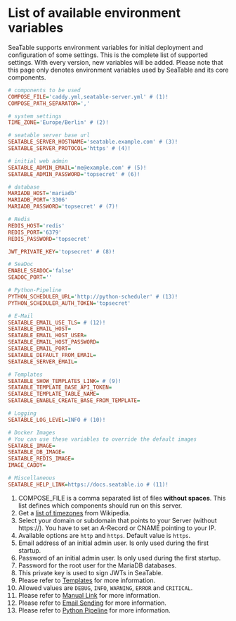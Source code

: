# List of available environment variables

SeaTable supports environment variables for initial deployment and configuration of some settings. This is the complete list of supported settings. With every version, new variables will be added.
Please note that this page only denotes environment variables used by SeaTable and its core components.

```ini
# components to be used
COMPOSE_FILE='caddy.yml,seatable-server.yml' # (1)!
COMPOSE_PATH_SEPARATOR=','

# system settings
TIME_ZONE='Europe/Berlin' # (2)!

# seatable server base url
SEATABLE_SERVER_HOSTNAME='seatable.example.com' # (3)!
SEATABLE_SERVER_PROTOCOL='https' # (4)!

# initial web admin
SEATABLE_ADMIN_EMAIL='me@example.com' # (5)!
SEATABLE_ADMIN_PASSWORD='topsecret' # (6)!

# database
MARIADB_HOST='mariadb'
MARIADB_PORT='3306'
MARIADB_PASSWORD='topsecret' # (7)!

# Redis
REDIS_HOST='redis'
REDIS_PORT='6379'
REDIS_PASSWORD='topsecret'

JWT_PRIVATE_KEY='topsecret' # (8)!

# SeaDoc
ENABLE_SEADOC='false'
SEADOC_PORT=''

# Python-Pipeline
PYTHON_SCHEDULER_URL='http://python-scheduler' # (13)!
PYTHON_SCHEDULER_AUTH_TOKEN='topsecret'

# E-Mail
SEATABLE_EMAIL_USE_TLS= # (12)!
SEATABLE_EMAIL_HOST=
SEATABLE_EMAIL_HOST_USER=
SEATABLE_EMAIL_HOST_PASSWORD=
SEATABLE_EMAIL_PORT=
SEATABLE_DEFAULT_FROM_EMAIL=
SEATABLE_SERVER_EMAIL=

# Templates
SEATABLE_SHOW_TEMPLATES_LINK= # (9)!
SEATABLE_TEMPLATE_BASE_API_TOKEN=
SEATABLE_TEMPLATE_TABLE_NAME=
SEATABLE_ENABLE_CREATE_BASE_FROM_TEMPLATE=

# Logging
SEATABLE_LOG_LEVEL=INFO # (10)!

# Docker Images
# You can use these variables to override the default images
SEATABLE_IMAGE=
SEATABLE_DB_IMAGE=
SEATABLE_REDIS_IMAGE=
IMAGE_CADDY=

# Miscellaneous
SEATABLE_HELP_LINK=https://docs.seatable.io # (11)!
```

1.  COMPOSE_FILE is a comma separated list of files **without spaces**. This list defines which components should run on this server.
2.  Get a [list of timezones](https://en.wikipedia.org/wiki/List_of_tz_database_time_zones) from Wikipedia.
3.  Select your domain or subdomain that points to your Server (without https://). You have to set an A-Record or CNAME pointing to your IP.
4.  Available options are `http` and `https`. Default value is `https`.
5.  Email address of an initial admin user. Is only used during the first startup.
6.  Password of an initial admin user. Is only used during the first startup.
7.  Password for the root user for the MariaDB databases.
8.  This private key is used to sign JWTs in SeaTable.
9.  Please refer to [Templates](../customization/templates.md) for more information.
10. Allowed values are `DEBUG`, `INFO`, `WARNING`, `ERROR` and `CRITICAL`.
11. Please refer to [Manual Link](../customization/manual-in-nav.md) for more information.
12. Please refer to [Email Sending](./sending-email.md) for more information.
13. Please refer to [Python Pipeline](../installation/components/python-pipeline.md) for more information.
